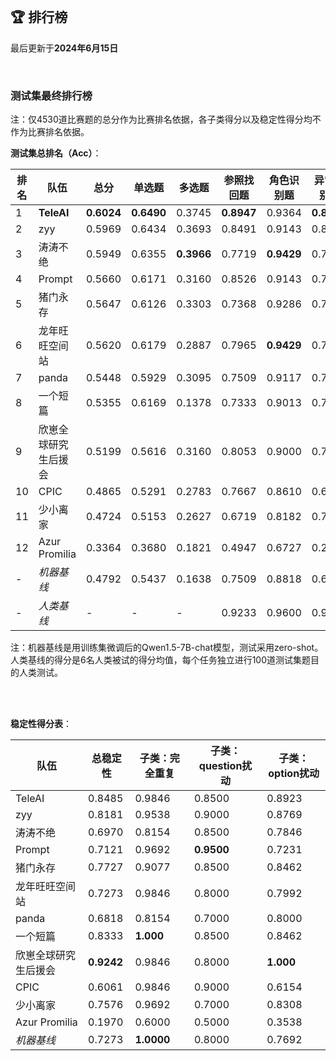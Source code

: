 
<br/>

## 🏆 排行榜

<p class="text-center">最后更新于<strong>2024年6月15日</strong></p>

<br/>

### 测试集最终排行榜

<p>注：仅4530道比赛题的总分作为比赛排名依据，各子类得分以及稳定性得分均不作为比赛排名依据。</p>

**测试集总排名（Acc）**：

| 排名 | 队伍     | 总分  | 单选题  | 多选题  | 参照找回题 | 角色识别题 | 异常识别题 | 空间推理题 | 同义判别题 |
| ---- | -------- | ------ | ------ | ------ | ------- | ------- | ------- | ------- | ------- |
| 1    | **TeleAI** | **0.6024** | **0.6490** | 0.3745 | **0.8947** | 0.9364 | **0.8480** | 0.3471 | 0.5631 |
| 2    | zyy | 0.5969 | 0.6434 | 0.3693 | 0.8491 | 0.9143 | 0.8100 | **0.3716** | 0.5431 |
| 3    | 涛涛不绝 | 0.5949 | 0.6355 | **0.3966** | 0.7719 | **0.9429** | 0.7800 | 0.3711 | **0.5877** |
| 4    | Prompt | 0.5660 | 0.6171 | 0.3160 | 0.8526 | 0.9143 | 0.7980 | 0.3211 | 0.4923 |
| 5    | 猪门永存 | 0.5647 | 0.6126 | 0.3303 | 0.7368 | 0.9286 | 0.7620 | 0.3240 | 0.5862 |
| 6    | 龙年旺旺空间站 | 0.5620 | 0.6179 | 0.2887 | 0.7965 | **0.9429** | 0.7420 | 0.3064 | 0.5692 |
| 7    | panda | 0.5448 | 0.5929 | 0.3095 | 0.7509 | 0.9117 | 0.7540 | 0.3044 | 0.5231 |
| 8    | 一个短篇 | 0.5355 | 0.6169 | 0.1378 | 0.7333 | 0.9013 | 0.7960 | 0.2858 | 0.5123 |
| 9    | 欣崽全球研究生后援会 | 0.5199 | 0.5616 | 0.3160 | 0.8053 | 0.9000 | 0.7020 | 0.3407 | 0.2415 |
| 10    | CPIC | 0.4865 | 0.5291 | 0.2783 | 0.7667 | 0.8610 | 0.6220 | 0.2603 | 0.4031 |
| 11    | 少小离家 | 0.4724 | 0.5153 | 0.2627 | 0.6719 | 0.8182 | 0.7000 | 0.2735 | 0.3369 |
| 12    | Azur Promilia | 0.3364 | 0.3680 | 0.1821 | 0.4947 | 0.6727 | 0.2160 | 0.2172 | 0.2662 |
| - | <span style="color:var(--bs-secondary)">*机器基线*<span> | 0.4792 | 0.5437 | 0.1638 | 0.7509 | 0.8818 | 0.6860 | 0.2196 | 0.4200 |
| - | <span style="color:var(--bs-secondary)">*人类基线*<span> | - | - | - | 0.9233 | 0.9600 | 0.9150 | - | 0.8633 |

<p>注：机器基线是用训练集微调后的Qwen1.5-7B-chat模型，测试采用zero-shot。人类基线的得分是6名人类被试的得分均值，每个任务独立进行100道测试集题目的人类测试。</p>

<br/>
<br/>

**稳定性得分表**：

| 队伍     | 总稳定性  | 子类：完全重复  | 子类：question扰动  | 子类：option扰动 |
| -------- | ------ | ------ | ------ | ------- |
| TeleAI | 0.8485 | 0.9846 | 0.8500 | 0.8923 |
| zyy | 0.8181 | 0.9538 | 0.9000 | 0.8769 |
| 涛涛不绝 | 0.6970 | 0.8154 | 0.8500 | 0.7846 |
| Prompt | 0.7121 | 0.9692 | **0.9500** | 0.7231 |
| 猪门永存 | 0.7727 | 0.9077 | 0.8500 | 0.8462 |
| 龙年旺旺空间站 | 0.7273 | 0.9846 | 0.8000 | 0.7992 |
| panda | 0.6818 | 0.8154 | 0.7000 | 0.8000 |
| 一个短篇 | 0.8333 | **1.000** | 0.8500 | 0.8462 |
| 欣崽全球研究生后援会 | **0.9242** | 0.9846 | 0.8000 | **1.000** |
| CPIC | 0.6061 | 0.9846 | 0.9000 | 0.6154 |
| 少小离家 | 0.7576 | 0.9692 | 0.7000 | 0.8308 |
| Azur Promilia | 0.1970 | 0.6000 | 0.5000 | 0.3538 |
| <span style="color:var(--bs-secondary)">*机器基线*<span> | 0.7273 | **1.0000** | 0.8000 | 0.7692 |
